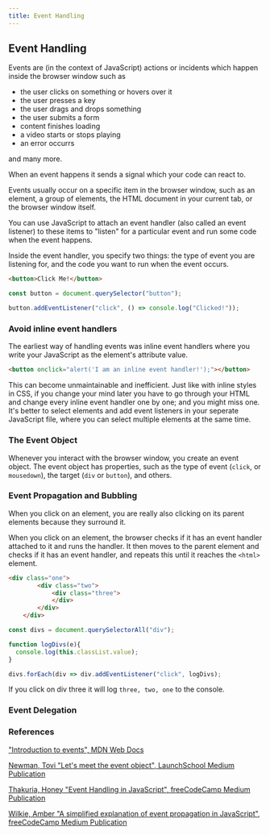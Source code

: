 ```yaml
---
title: Event Handling
---
```


## Event Handling

Events are (in the context of JavaScript) actions or incidents which happen inside the browser window such as

* the user clicks on something or hovers over it
* the user presses a key
* the user drags and drops something
* the user submits a form
* content finishes loading
* a video starts or stops playing
* an error occurrs

and many more.

When an event happens it sends a signal which your code can react to.

Events usually occur on a specific item in the browser window, such as an element, a group of elements, the HTML document in your current tab, or the browser window itself.

You can use JavaScript to attach an event handler (also called an event listener) to these items to "listen" for a particular event and run some code when the event happens.

Inside the event handler, you specify two things: the type of event you are listening for, and the code you want to run when the event occurs. 

```html
<button>Click Me!</button>
```

```js
const button = document.querySelector("button");

button.addEventListener("click", () => console.log("Clicked!"));
```

### Avoid inline event handlers

The earliest way of handling events was inline event handlers where you write your JavaScript as the element's attribute value.

```html
<button onclick="alert('I am an inline event handler!');"></button>
```

This can become unmaintainable and inefficient. Just like with inline styles in CSS, if you change your mind later you have to go through your HTML and change every inline event handler one by one; and you might miss one. It's better to select elements and add event listeners in your seperate JavaScript file, where you can select multiple elements at the same time.

### The Event Object

Whenever you interact with the browser window, you create an event object. The event object has properties, such as the type of event (`click`, or `mousedown`), the target (`div` or `button`), and others. 




### Event Propagation and Bubbling

When you click on an element, you are really also clicking on its parent elements because they surround it. 

When you click on an element, the browser checks if it has an event handler attached to it and runs the handler. It then moves to the parent element and checks if it has an event handler, and repeats this until it reaches the `<html>` element. 

```html
<div class="one">
        <div class="two">
            <div class="three">
            </div>
        </div>
    </div>
```

```js
const divs = document.querySelectorAll("div");

function logDivs(e){
  console.log(this.classList.value);
}

divs.forEach(div => div.addEventListener("click", logDivs);
```

If you click on div three it will log `three, two, one` to the console. 

### Event Delegation

### References

["Introduction to events", MDN Web Docs](https://developer.mozilla.org/en-US/docs/Learn/JavaScript/Building_blocks/Events)

[Newman, Tovi "Let's meet the event object", LaunchSchool Medium Publication](https://medium.com/launch-school/javascript-lets-talk-about-events-572ecce968d0)

[Thakuria, Honey "Event Handling in JavaScript", freeCodeCamp Medium Publication](https://medium.freecodecamp.org/event-handling-in-javascript-with-examples-f6bc1e2fff57)

[Wilkie, Amber "A simplified explanation of event propagation in JavaScript", freeCodeCamp Medium Publication](https://medium.freecodecamp.org/a-simplified-explanation-of-event-propagation-in-javascript-f9de7961a06e)


